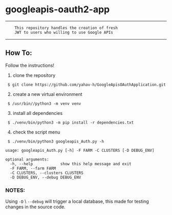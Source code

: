 # googleapis-oauth2-app

***

```text
    This repository handles the creation of fresh 
    JWT to users who willing to use Google APIs    
```
*** 
## How To:
Follow the instructions!


1.  clone the repository
```shell
 $ git clone https://github.com/yahav-h/GoogleApisOAuthApplication.git
```
2. create a new virtual environment
```shell
 $ /usr/bin//python3 -m venv venv
```
3. install all dependencies
```shell
 $ ./venv/bin/python3 -m pip install -r dependencies.txt
```
4. check the script menu
```shell
 $ ./venv/bin/python3 googleapis_Auth.py -h
 
usage: googleapis_Auth.py [-h] -F FARM -C CLUSTERS [-D DEBUG_ENV]

optional arguments:
  -h, --help            show this help message and exit
  -F FARM, --farm FARM
  -C CLUSTERS, --clusters CLUSTERS
  -D DEBUG_ENV, --debug DEBUG_ENV
```

### NOTES:
Using `-D` \ `--debug` will trigger a local database, this made for testing changes in the source code.
